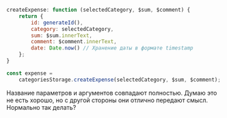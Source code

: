 ```js
createExpense: function (selectedCategory, $sum, $comment) {
    return {
        id: generateId(),
        category: selectedCategory,
        sum: $sum.innerText,
        comment: $comment.innerText,
        date: Date.now() // Хранение даты в формате timestamp
    };
}
```

```js
const expense = 
    categoriesStorage.createExpense(selectedCategory, $sum, $comment);
```

Название параметров и аргументов совпадают полностью. Думаю это не есть хорошо, но с другой стороны они отлично передают смысл.
Нормально так делать?